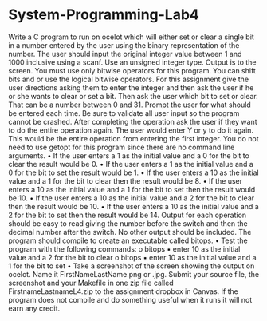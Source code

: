 # System-Programming-Lab4
Write a C program to run on ocelot which will either set or clear a single bit in a number entered by the
user using the binary representation of the number. The user should input the original integer value
between 1 and 1000 inclusive using a scanf. Use an unsigned integer type. Output is to the screen. You
must use only bitwise operators for this program. You can shift bits and or use the logical bitwise
operators.
For this assignment give the user directions asking them to enter the integer and then ask the user if he
or she wants to clear or set a bit. Then ask the user which bit to set or clear. That can be a number
between 0 and 31. Prompt the user for what should be entered each time. Be sure to validate all user
input so the program cannot be crashed. After completing the operation ask the user if they want to do
the entire operation again. The user would enter Y or y to do it again. This would be the entire operation
from entering the first integer.
You do not need to use getopt for this program since there are no command line arguments.
• If the user enters a 1 as the initial value and a 0 for the bit to clear the result would be 0.
• If the user enters a 1 as the initial value and a 0 for the bit to set the result would be 1.
• If the user enters a 10 as the initial value and a 1 for the bit to clear then the result would be 8.
• If the user enters a 10 as the initial value and a 1 for the bit to set then the result would be 10.
• If the user enters a 10 as the initial value and a 2 for the bit to clear then the result would be 10.
• If the user enters a 10 as the initial value and a 2 for the bit to set then the result would be 14.
Output for each operation should be easy to read giving the number before the switch and then the
decimal number after the switch. No other output should be included.
The program should compile to create an executable called bitops.
• Test the program with the following commands:
o bitops
▪ enter 10 as the initial value and a 2 for the bit to clear
o bitops
▪ enter 10 as the initial value and a 1 for the bit to set
• Take a screenshot of the screen showing the output on ocelot. Name it FirstNameLastName.png
or .jpg.
Submit your source file, the screenshot and your Makefile in one zip file called FirstnameLastnameL4.zip
to the assignment dropbox in Canvas.
If the program does not compile and do something useful when it runs it will not earn any credit.
